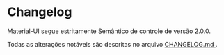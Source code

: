 # Changelog

<p class="description">Material-UI segue estritamente Semântico de controle de versão 2.0.0.</p>

Todas as alterações notáveis são descritas no arquivo [ CHANGELOG.md ](https://github.com/mui-org/material-ui/blob/next/CHANGELOG.md).